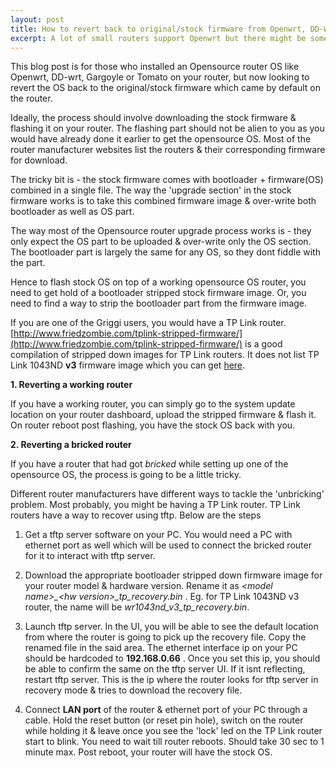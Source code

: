 ```yaml
---
layout: post
title: How to revert back to original/stock firmware from Openwrt, DD-Wrt, Gargoyle, Tomtato 
excerpt: A lot of small routers support Openwrt but there might be some quirks with some models out there. In that case, you might like to revert back to original/stock firmware. This blog post talks about steps needed for that.
---
```


This blog post is for those who installed an Opensource router OS like Openwrt, DD-wrt, Gargoyle or Tomato on your router, but now looking to revert the OS back to the original/stock firmware which came by default on the router. 

Ideally, the process should involve downloading the stock firmware & flashing it on your router. The flashing part should not be alien to you as you would have already done it earlier to get the opensource OS. Most of the router manufacturer websites list the routers & their corresponding firmware for download.

The tricky bit is - the stock firmware comes with bootloader + firmware(OS) combined in a single file. The way the 'upgrade section' in the stock firmware works is to take this combined firmware image & over-write both bootloader as well as OS part. 

The way most of the Opensource router upgrade process works is - they only expect the OS part to be uploaded & over-write only the OS section. The bootloader part is largely the same for any OS, so they dont fiddle with the part. 

Hence to flash stock OS on top of a working opensource OS router, you need to get hold of a bootloader stripped stock firmware image. Or, you need to find a way to strip the bootloader part from the firmware image. 

If you are one of the Griggi users, you would have a TP Link router. [http://www.friedzombie.com/tplink-stripped-firmware/](http://www.friedzombie.com/tplink-stripped-firmware/) is a good compilation of stripped down images for TP Link routers. It does not list TP Link 1043ND **v3** firmware image which you can get [here](/images/setup/tplink-1043nd-v3-stripped.bin). 

**1. Reverting a working router**

If you have a working router, you can simply go to the system update location on your router dashboard, upload the stripped firmware & flash it. On router reboot post flashing, you have the stock OS back with you. 

**2. Reverting a bricked router**

If you have a router that had got *bricked* while setting up one of the opensource OS, the process is going to be a little tricky. 
 
Different router manufacturers have different ways to tackle the 'unbricking' problem. Most probably, you might be having a TP Link router. TP Link routers have a way to recover using tftp. Below are the steps

1. Get a tftp server software on your PC. You would need a PC with ethernet port as well which will be used to connect the bricked router for it to interact with tftp server. 

2. Download the appropriate bootloader stripped down firmware image for your router model & hardware version. Rename it as *&lt;model name&gt;_&lt;hw version&gt;_tp_recovery.bin* . Eg. for TP Link 1043ND v3 router, the name will be *wr1043nd_v3_tp_recovery.bin*.

3. Launch tftp server. In the UI, you will be able to see the default location from where the router is going to pick up the recovery file. Copy the renamed file in the said area. The ethernet interface ip on your PC should be hardcoded to **192.168.0.66** . Once you set this ip, you should be able to confirm the same on the tftp server UI. If it isnt reflecting, restart tftp server. This is the ip where the router looks for tftp server in recovery mode & tries to download the recovery file. 

4. Connect **LAN port** of the router & ethernet port of your PC through a cable. Hold the reset button (or reset pin hole), switch on the router while holding it & leave once you see the 'lock' led on the TP Link router start to blink. You need to wait till router reboots. Should take 30 sec to 1 minute max. Post reboot, your router will have the stock OS.  
